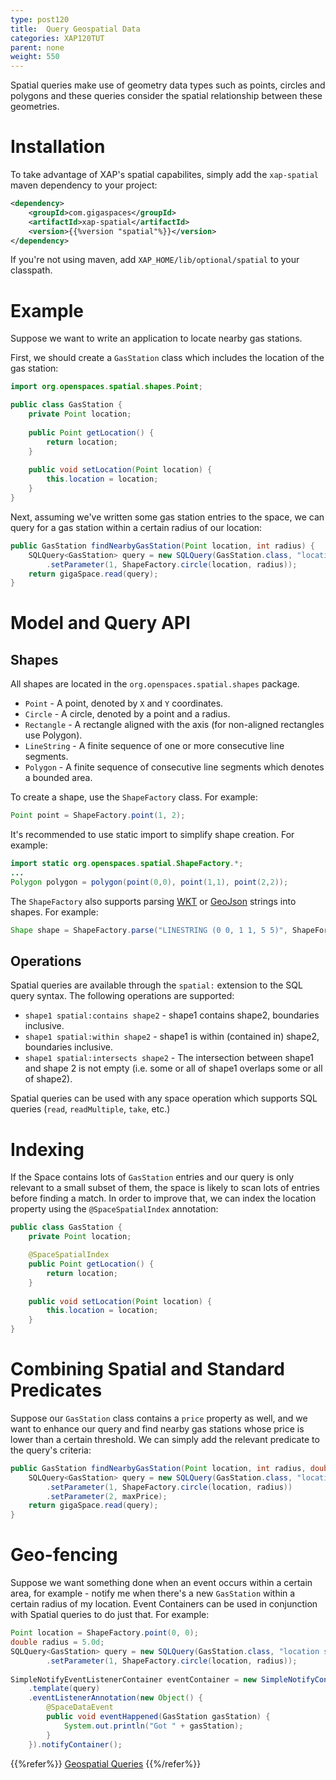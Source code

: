 ```yaml
---
type: post120
title:  Query Geospatial Data
categories: XAP120TUT
parent: none
weight: 550
---
```


Spatial queries make use of geometry data types such as points, circles and polygons and these queries consider the spatial relationship between these geometries.


# Installation

To take advantage of XAP's spatial capabilites, simply add the `xap-spatial` maven dependency to your project:

```xml
<dependency>
    <groupId>com.gigaspaces</groupId>
    <artifactId>xap-spatial</artifactId>
    <version>{{%version "spatial"%}}</version>
</dependency>
```

If you're not using maven, add `XAP_HOME/lib/optional/spatial` to your classpath.



# Example

Suppose we want to write an application to locate nearby gas stations. 

First, we should create a `GasStation` class which includes the location of the gas station:

```java
import org.openspaces.spatial.shapes.Point;

public class GasStation {
	private Point location;
	
	public Point getLocation() {
	    return location;
	}
	
	public void setLocation(Point location) {
		this.location = location;
	}
}
```

Next, assuming we've written some gas station entries to the space, we can query for a gas station within a certain radius of our location:

```java
public GasStation findNearbyGasStation(Point location, int radius) {
	SQLQuery<GasStation> query = new SQLQuery(GasStation.class, "location spatial:within ?")
		.setParameter(1, ShapeFactory.circle(location, radius));
	return gigaSpace.read(query);
}
```

# Model and Query API

## Shapes

All shapes are located in the `org.openspaces.spatial.shapes` package. 

* `Point` - A point, denoted by `X` and `Y` coordinates.
* `Circle` - A circle, denoted by a point and a radius.
* `Rectangle` - A rectangle aligned with the axis (for non-aligned rectangles use Polygon).
* `LineString` - A finite sequence of one or more consecutive line segments.
* `Polygon` - A finite sequence of consecutive line segments which denotes a bounded area.

To create a shape, use the `ShapeFactory` class. For example:
```java
Point point = ShapeFactory.point(1, 2);
```

It's recommended to use static import to simplify shape creation. For example:
```java
import static org.openspaces.spatial.ShapeFactory.*;
...
Polygon polygon = polygon(point(0,0), point(1,1), point(2,2));
```

The `ShapeFactory` also supports parsing [WKT](https://en.wikipedia.org/wiki/Well-known_text) or [GeoJson](http://geojson.org/) strings into shapes. For example:
```java
Shape shape = ShapeFactory.parse("LINESTRING (0 0, 1 1, 5 5)", ShapeFormat.WKT);
```

## Operations

Spatial queries are available through the `spatial:` extension to the SQL query syntax. The following operations are supported:

* `shape1 spatial:contains shape2` - shape1 contains shape2, boundaries inclusive.
* `shape1 spatial:within shape2` - shape1 is within (contained in) shape2, boundaries inclusive.
* `shape1 spatial:intersects shape2` - The intersection between shape1 and shape 2 is not empty (i.e. some or all of shape1 overlaps some or all of shape2).

Spatial queries can be used with any space operation which supports SQL queries (`read`, `readMultiple`, `take`, etc.)

# Indexing

If the Space contains lots of `GasStation` entries and our query is only relevant to a small subset of them, the space is likely to scan lots of entries before finding a match. In order to improve that, we can index the location property using the `@SpaceSpatialIndex` annotation:

```java
public class GasStation {
	private Point location;

	@SpaceSpatialIndex
	public Point getLocation() {
	    return location;
	}
	
	public void setLocation(Point location) {
		this.location = location;
	}
}
```

# Combining Spatial and Standard Predicates

Suppose our `GasStation` class contains a `price` property as well, and we want to enhance our query and find nearby gas stations whose price is lower than a certain threshold. We can simply add the relevant predicate to the query's criteria:

```java
public GasStation findNearbyGasStation(Point location, int radius, double maxPrice) {
	SQLQuery<GasStation> query = new SQLQuery(GasStation.class, "location spatial:within ? AND price < ?")
		.setParameter(1, ShapeFactory.circle(location, radius))
		.setParameter(2, maxPrice);
	return gigaSpace.read(query);
}
```

# Geo-fencing

Suppose we want something done when an event occurs within a certain area, for example - notify me when there's a new `GasStation` within a certain radius of my location. Event Containers can be used in conjunction with Spatial queries to do just that. For example:

```java
Point location = ShapeFactory.point(0, 0);
double radius = 5.0d;
SQLQuery<GasStation> query = new SQLQuery(GasStation.class, "location spatial:within ?")
		.setParameter(1, ShapeFactory.circle(location, radius));
   
SimpleNotifyEventListenerContainer eventContainer = new SimpleNotifyContainerConfigurer(gigaSpace)
    .template(query)
    .eventListenerAnnotation(new Object() {
        @SpaceDataEvent
        public void eventHappened(GasStation gasStation) {
            System.out.println("Got " + gasStation);
        }
    }).notifyContainer();
```

{{%refer%}}
[Geospatial Queries]({{%currentjavaurl%}}/query-geospatial.html)
{{%/refer%}}
